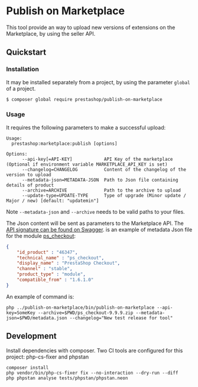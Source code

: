 # Publish on Marketplace

This tool provide an way to upload new versions of extensions on the Marketplace, by using the seller API.

## Quickstart

### Installation

It may be installed separately from a project, by using the parameter `global`  of a project.

```bash
$ composer global require prestashop/publish-on-marketplace
```

### Usage

It requires the following parameters to make a successful upload:

```
Usage:
  prestashop:marketplace:publish [options]

Options:
      --api-key[=API-KEY]            API Key of the marketplace (Optional if environment variable MARKETPLACE_API_KEY is set)
      --changelog=CHANGELOG          Content of the changelog of the version to upload
      --metadata-json=METADATA-JSON  Path to Json file containing details of product
      --archive=ARCHIVE              Path to the archive to upload
      --update-type=UPDATE-TYPE      Type of upgrade (Minor update / Major / new) [default: "updatemin"]
```

Note `--metadata-json` and `--archive` needs to be valid paths to your files.

The Json content will be sent as parameters to the Marketplace API. The [API signature can be found on Swagger](https://app.swaggerhub.com/apis/Addons/PushModules/1.0.0#/free). is an example of metadata Json file for the module [ps_checkout](https://github.com/PrestaShopCorp/ps_checkout):

```json
{
    "id_product" : "46347",
    "technical_name" : "ps_checkout",
    "display_name" : "PrestaShop Checkout",
    "channel" : "stable",
    "product_type" : "module",
    "compatible_from" : "1.6.1.0"
}
```

An example of command is:

```
php ../publish-on-marketplace/bin/publish-on-marketplace --api-key=SomeKey --archive=$PWD/ps_checkout-9.9.9.zip --metadata-json=$PWD/metadata.json --changelog="New test release for tool"
```

## Development

Install dependencies with composer. Two CI tools are configured for this project: php-cs-fixer and phpstan

```
composer install
php vendor/bin/php-cs-fixer fix --no-interaction --dry-run --diff
php phpstan analyse tests/phpstan/phpstan.neon
```
